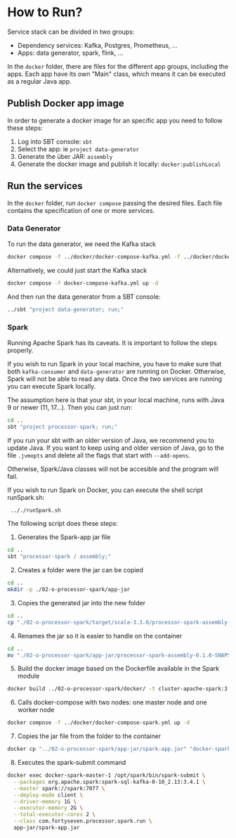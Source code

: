 # How to Run?

Service stack can be divided in two groups:

* Dependency services: Kafka, Postgres, Prometheus, ...
* Apps: data generator, spark, flink, ...

In the `docker` folder, there are files for the different app groups, including the apps. Each app have its own "Main"
class, which means it can be executed as a regular Java app.

## Publish Docker app image

In order to generate a docker image for an specific app you need to follow these steps:

1. Log into SBT console: `sbt`
2. Select the app: ie `project data-generator`
3. Generate the über JAR: `assembly`
4. Generate the docker image and publish it locally: `docker:publishLocal`

## Run the services

In the `docker` folder, run `docker compose` passing the desired files. Each file contains the specification of one or 
more services.

### Data Generator

To run the data generator, we need the Kafka stack

```bash
docker compose -f ../docker/docker-compose-kafka.yml -f ../docker/docker-compose-generator.yml up -d
```

Alternatively, we could just start the Kafka stack

```bash
docker compose -f docker-compose-kafka.yml up -d
```

And then run the data generator from a SBT console:

```bash
../sbt "project data-generator; run;"
```

### Spark

Running Apache Spark has its caveats. It is important to follow the steps properly.

If you wish to run Spark in your local machine, you have to make sure that both `kafka-consumer` and `data-generator` are running on Docker.
Otherwise, Spark will not be able to read any data. Once the two services are running you can execute Spark locally.

The assumption here is that your sbt, in your local machine, runs with Java 9 or newer (11, 17...). Then you can just run:

```bash
cd ..
sbt "project processor-spark; run;"
```

If you run your sbt with an older version of Java, we recommend you to update Java. If you want to keep using and older version of Java,
go to the file `.jvmopts` and delete all the flags that start with `--add-opens`.

Otherwise, Spark/Java classes will not be accesible and the program will fail.

If you wish to run Spark on Docker, you can execute the shell script runSpark.sh:

```bash
 .././runSpark.sh
```

The following script does these steps:
1) Generates the Spark-app jar file
```bash
cd ..
sbt "processor-spark / assembly;"
```
2) Creates a folder were the jar can be copied
```bash
cd ..
mkdir -p ./02-o-processor-spark/app-jar
```
3) Copies the generated jar into the new folder
```bash
cd ..
cp "./02-o-processor-spark/target/scala-3.3.0/processor-spark-assembly-0.1.0-SNAPSHOT.jar" "./02-o-processor-spark/app-jar"
```
4) Renames the jar so it is easier to handle on the container
```bash
cd ..
mv "./02-o-processor-spark/app-jar/processor-spark-assembly-0.1.0-SNAPSHOT.jar" "./02-o-processor-spark/app-jar/spark-app.jar"
```
5) Build the docker image based on the Dockerfile available in the Spark module
```bash
docker build ../02-o-processor-spark/docker/ -t cluster-apache-spark:3.4.1
```
6) Calls docker-compose with two nodes: one master node and one worker node
```bash
docker compose -f ../docker/docker-compose-spark.yml up -d

```
7) Copies the jar file from the folder to the container
```bash
docker cp "../02-o-processor-spark/app-jar/spark-app.jar" "docker-spark-master-1:/opt/spark/app-jar"

```
8) Executes the spark-submit command
```bash
docker exec docker-spark-master-1 /opt/spark/bin/spark-submit \
  --packages org.apache.spark:spark-sql-kafka-0-10_2.13:3.4.1 \
  --master spark://spark:7077 \
  --deploy-mode client \
  --driver-memory 1G \
  --executor-memory 2G \
  --total-executor-cores 2 \
  --class com.fortyseven.processor.spark.run \
  app-jar/spark-app.jar
```



